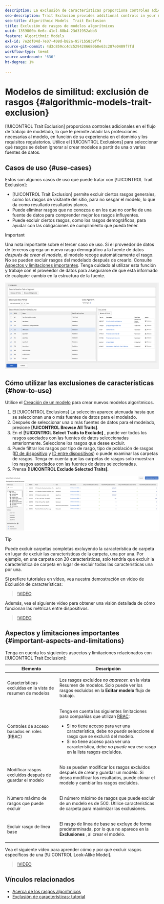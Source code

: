 ```yaml
---
description: La exclusión de características proporciona controles adicionales en el flujo de trabajo de modelado, lo que le permite añadir las protecciones necesarias al modelo, en función de su experiencia en el dominio y los requisitos regulatorios. Utilice la opción Exclusiones para seleccionar qué rasgos se deben ignorar al crear modelos a partir de una o varias fuentes de datos.
seo-description: Trait Exclusion provides additional controls in your modeling workflow, allowing you to add the necessary guard rails to the model, based on your domain expertise and regulatory requirements. Use the Exclusions option to select which traits to ignore when creating models from one or more data sources.
seo-title: Algorithmic Models  Trait Exclusion
title: Exclusión de rasgos de modelos algorítmicos
uuid: 1359800b-6e6c-41e1-88b4-23d31952abb3
feature: Algorithmic Models
exl-id: 7e2df04d-7e07-408d-b82a-9571b5839ff4
source-git-commit: 4d3c859cc4dc5294286680b0e63c287e0409f7fd
workflow-type: tm+mt
source-wordcount: '636'
ht-degree: 1%

---
```


# Modelos de similitud: exclusión de rasgos {#algorithmic-models-trait-exclusion}

[!UICONTROL Trait Exclusion] proporciona controles adicionales en el flujo de trabajo de modelado, lo que le permite añadir las protecciones necesarias al modelo, en función de su experiencia en el dominio y los requisitos regulatorios. Utilice el [!UICONTROL Exclusions] para seleccionar qué rasgos se deben ignorar al crear modelos a partir de una o varias fuentes de datos.

## Casos de uso {#use-cases}

Estos son algunos casos de uso que puede tratar con [!UICONTROL Trait Exclusion]:

* [!UICONTROL Trait Exclusion] permite excluir ciertos rasgos generales, como los rasgos de visitante del sitio, para no sesgar el modelo, lo que da como resultado resultados planos.
* Puede eliminar rasgos que no conozca o en los que no confíe de una fuente de datos para comprender mejor los rasgos influyentes.
* Puede excluir ciertos rasgos, como los rasgos demográficos, para ayudar con las obligaciones de cumplimiento que pueda tener.

>[!IMPORTANT]
>
>Una nota importante sobre el tercer caso de uso. Si el proveedor de datos de terceros agrega un nuevo rasgo demográfico a la fuente de datos *después de crear el modelo*, el modelo recoge automáticamente el rasgo. No se pueden excluir rasgos del modelado después de crearlo. Consulte [Aspectos y limitaciones importantes](../../features/algorithmic-models/trait-exclusion-algo-models.md#important-aspects-and-limitations). Tenga cuidado al utilizar esta función y trabaje con el proveedor de datos para asegurarse de que está informado de cualquier cambio en la estructura de la fuente.

![](assets/lam_exclude_traits.png)

## Cómo utilizar las exclusiones de características {#how-to-use}

Utilice el [Creación de un modelo](../../features/algorithmic-models/create-model.md#build-model) para crear nuevos modelos algorítmicos.

1. El [!UICONTROL Exclusions] La selección aparece atenuada hasta que se seleccionan una o más fuentes de datos para el modelado.
2. Después de seleccionar una o más fuentes de datos para el modelado, presione **[!UICONTROL Browse All Traits]**.
3. En el **[!UICONTROL Select Traits to Exclude]** , puede ver todos los rasgos asociados con las fuentes de datos seleccionadas anteriormente. Seleccione los rasgos que desee excluir.
4. Puede filtrar los rasgos por tipo de rasgo, tipo de población de rasgos ([ID de dispositivo](../../reference/ids-in-aam.md) y [ID entre dispositivos](../../reference/ids-in-aam.md)) o puede examinar las carpetas de rasgos. Tenga en cuenta que las carpetas de rasgos solo muestran los rasgos asociados con las fuentes de datos seleccionadas.
5. Prensa **[!UICONTROL Exclude Selected Traits]**.

![exclusiones de rasgos](assets/trait-exclusions-browse-traits.png)

>[!TIP]
>
>Puede excluir carpetas completas excluyendo la característica de carpeta en lugar de excluir las características de la carpeta, una por una. Por ejemplo, en una carpeta con 20 características, solo tendría que excluir la característica de carpeta en lugar de excluir todas las características una por una.

Si prefiere tutoriales en vídeo, vea nuestra demostración en vídeo de Exclusión de características:

>[!VIDEO](https://video.tv.adobe.com/v/25569/?quality=12)

Además, vea el siguiente vídeo para obtener una visión detallada de cómo funcionan las métricas entre dispositivos.

>[!VIDEO](https://video.tv.adobe.com/v/33445/?quality=12)

## Aspectos y limitaciones importantes {#important-aspects-and-limitations}

Tenga en cuenta los siguientes aspectos y limitaciones relacionados con [!UICONTROL Trait Exclusion]:

<table id="table_BA5C3545BC9E4717BD567B00C803AA53"> 
 <thead> 
  <tr> 
   <th colname="col1" class="entry"> Elemento </th> 
   <th colname="col2" class="entry"> Descripción </th>
  </tr> 
 </thead>
 <tbody> 
  <tr> 
   <td colname="col1"> <p>Características excluidas en la vista de resumen de modelos </p> </td>
   <td colname="col2"> <p>Los rasgos excluidos <i>no aparecer.</i> en la vista Resumen de modelos. Solo puede ver los rasgos excluidos en la <b><span class="uicontrol"> Editar modelo</span></b> flujo de trabajo. </p> </td>
  </tr> 
  <tr> 
   <td colname="col1"> <p>Controles de acceso basados en roles (RBAC) </p> </td>
   <td colname="col2"> <p>Tenga en cuenta las siguientes limitaciones para compañías que utilizan <a href="../../features/administration/administration-overview.md#administration"> RBAC</a>: </p> <p>
     <ul id="ul_38A4056C235B428C822EA4A353893786"> 
      <li id="li_2624FB35581F4807B8530910D63FFDBF">Si no tiene acceso para ver una característica, debe <i>no puede</i> seleccione el rasgo que se excluirá del modelo. </li>
      <li id="li_3FD7A12AAAA8462EA84A760C05F20379">Si no tiene acceso para ver una característica, debe <i>no puede</i> vea ese rasgo en la lista rasgos excluidos. </li>
     </ul> </p> </td>
  </tr> 
  <tr> 
   <td colname="col1"> <p>Modificar rasgos excluidos después de guardar el modelo </p> </td>
   <td colname="col2"> <p>No se pueden modificar los rasgos excluidos después de crear y guardar un modelo. Si desea modificar los resultados, puede clonar el modelo y cambiar los rasgos excluidos. </p> </td>
  </tr> 
  <tr> 
   <td colname="col1"> <p>Número máximo de rasgos que puede excluir </p> </td>
   <td colname="col2"> <p>El número máximo de rasgos que puede excluir de un modelo es de 500. Utilice características de carpeta para maximizar las exclusiones. </p> </td>
  </tr> 
  <tr> 
   <td colname="col1"> <p>Excluir rasgo de línea base </p> </td>
   <td colname="col2"> <p>El rasgo de línea de base se excluye de forma predeterminada, por lo que no aparece en la <b><span class="uicontrol"> Exclusiones</span></b> , al crear el modelo. </p> </td>
  </tr>
 </tbody>
</table>

Vea el siguiente vídeo para aprender cómo y por qué excluir rasgos específicos de una [!UICONTROL Look-Alike Model].

>[!VIDEO](https://video.tv.adobe.com/v/25569/)

## Vínculos relacionados

* [Acerca de los rasgos algorítmicos](/help/using/features/algorithmic-models/understanding-models.md)
* [Exclusión de características: tutorial](https://helpx.adobe.com/audience-manager/kt/using/excluding-traits-look-alike-model-feature-video-use.html)
